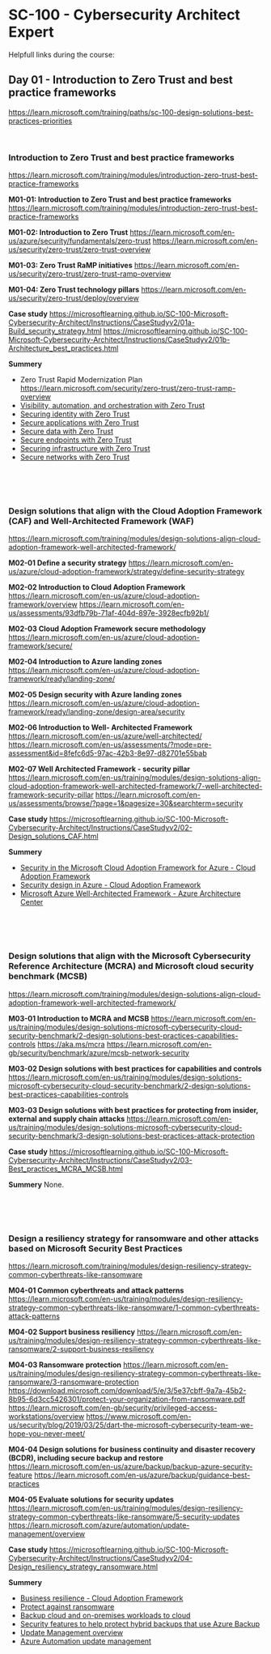 
# SC-100 - Cybersecurity Architect Expert

Helpfull links during the course:

## Day 01 - Introduction to Zero Trust and best practice frameworks 
https://learn.microsoft.com/training/paths/sc-100-design-solutions-best-practices-priorities

<br>

### Introduction to Zero Trust and best practice frameworks
https://learn.microsoft.com/training/modules/introduction-zero-trust-best-practice-frameworks


<B>M01-01: Introduction to Zero Trust and best practice frameworks</B>
https://learn.microsoft.com/training/modules/introduction-zero-trust-best-practice-frameworks

<B>M01-02: Introduction to Zero Trust</B>
https://learn.microsoft.com/en-us/azure/security/fundamentals/zero-trust
https://learn.microsoft.com/en-us/security/zero-trust/zero-trust-overview

<B>M01-03: Zero Trust RaMP initiatives</B>
https://learn.microsoft.com/en-us/security/zero-trust/zero-trust-ramp-overview

<B>M01-04: Zero Trust technology pillars</B>
https://learn.microsoft.com/en-us/security/zero-trust/deploy/overview

<B>Case study</B>
https://microsoftlearning.github.io/SC-100-Microsoft-Cybersecurity-Architect/Instructions/CaseStudyv2/01a-Build_security_strategy.html
https://microsoftlearning.github.io/SC-100-Microsoft-Cybersecurity-Architect/Instructions/CaseStudyv2/01b-Architecture_best_practices.html

<B>Summery</B>
- Zero Trust Rapid Modernization Plan https://learn.microsoft.com/security/zero-trust/zero-trust-ramp-overview
- [Visibility, automation, and orchestration with Zero Trust](https://learn.microsoft.com/security/zero-trust/deploy/visibility-automation-orchestration)
- [Securing identity with Zero Trust](https://learn.microsoft.com/security/zero-trust/deploy/identity)
- [Secure applications with Zero Trust](https://learn.microsoft.com/security/zero-trust/deploy/applications)
- [Secure data with Zero Trust](https://learn.microsoft.com/security/zero-trust/deploy/data)
- [Secure endpoints with Zero Trust](https://learn.microsoft.com/security/zero-trust/deploy/endpoints)
- [Securing infrastructure with Zero Trust](https://learn.microsoft.com/security/zero-trust/deploy/infrastructure)
- [Secure networks with Zero Trust](https://learn.microsoft.com/security/zero-trust/deploy/networks)

<br>
<br>
<br>

### Design solutions that align with the Cloud Adoption Framework (CAF) and Well-Architected Framework (WAF)
https://learn.microsoft.com/training/modules/design-solutions-align-cloud-adoption-framework-well-architected-framework/

<B>M02-01 Define a security strategy</B>
https://learn.microsoft.com/en-us/azure/cloud-adoption-framework/strategy/define-security-strategy

<B>M02-02 Introduction to Cloud Adoption Framework</B>
https://learn.microsoft.com/en-us/azure/cloud-adoption-framework/overview
https://learn.microsoft.com/en-us/assessments/93dfb79b-71af-404d-897e-3928ecfb92b1/

<B>M02-03 Cloud Adoption Framework secure methodology</B>
https://learn.microsoft.com/en-us/azure/cloud-adoption-framework/secure/

<B>M02-04 Introduction to Azure landing zones</B>
https://learn.microsoft.com/en-us/azure/cloud-adoption-framework/ready/landing-zone/

<B>M02-05 Design security with Azure landing zones</B>
https://learn.microsoft.com/en-us/azure/cloud-adoption-framework/ready/landing-zone/design-area/security

<B>M02-06 Introduction to Well- Architected Framework</B>
https://learn.microsoft.com/en-us/azure/well-architected/
https://learn.microsoft.com/en-us/assessments/?mode=pre-assessment&id=8fefc6d5-97ac-42b3-8e97-d82701e55bab

<B>M02-07 Well Architected Framework - security pillar</B>
https://learn.microsoft.com/en-us/training/modules/design-solutions-align-cloud-adoption-framework-well-architected-framework/7-well-architected-framework-security-pillar
https://learn.microsoft.com/en-us/assessments/browse/?page=1&pagesize=30&searchterm=security

<B>Case study</B>
https://microsoftlearning.github.io/SC-100-Microsoft-Cybersecurity-Architect/Instructions/CaseStudyv2/02-Design_solutions_CAF.html

<B>Summery</B>
- [Security in the Microsoft Cloud Adoption Framework for Azure - Cloud Adoption Framework](https://learn.microsoft.com/en-us/azure/cloud-adoption-framework/secure/overview)
- [Security design in Azure - Cloud Adoption Framework](https://learn.microsoft.com/en-us/azure/cloud-adoption-framework/ready/landing-zone/design-area/security)
- [Microsoft Azure Well-Architected Framework - Azure Architecture Center](https://learn.microsoft.com/en-us/azure/well-architected/)

<br>
<br>
<br>

### Design solutions that align with the Microsoft Cybersecurity Reference Architecture (MCRA) and Microsoft cloud security benchmark (MCSB)
https://learn.microsoft.com/training/modules/design-solutions-align-cloud-adoption-framework-well-architected-framework/

<B>M03-01 Introduction to MCRA and MCSB</B>
https://learn.microsoft.com/en-us/training/modules/design-solutions-microsoft-cybersecurity-cloud-security-benchmark/2-design-solutions-best-practices-capabilities-controls
https://aka.ms/mcra
https://learn.microsoft.com/en-gb/security/benchmark/azure/mcsb-network-security

<B>M03-02 Design solutions with best practices for capabilities and controls</B>
https://learn.microsoft.com/en-us/training/modules/design-solutions-microsoft-cybersecurity-cloud-security-benchmark/2-design-solutions-best-practices-capabilities-controls

<B>M03-03 Design solutions with best practices for protecting from insider, external and supply chain attacks</B>
https://learn.microsoft.com/en-us/training/modules/design-solutions-microsoft-cybersecurity-cloud-security-benchmark/3-design-solutions-best-practices-attack-protection

<B>Case study</B>
https://microsoftlearning.github.io/SC-100-Microsoft-Cybersecurity-Architect/Instructions/CaseStudyv2/03-Best_practices_MCRA_MCSB.html

<B>Summery</B>
None.

<br>
<br>
<br>

### Design a resiliency strategy for ransomware and other attacks based on Microsoft Security Best Practices
https://learn.microsoft.com/training/modules/design-resiliency-strategy-common-cyberthreats-like-ransomware

<B>M04-01 Common cyberthreats and attack patterns</B>
https://learn.microsoft.com/en-us/training/modules/design-resiliency-strategy-common-cyberthreats-like-ransomware/1-common-cyberthreats-attack-patterns

<B>M04-02 Support business resiliency</B>
https://learn.microsoft.com/en-us/training/modules/design-resiliency-strategy-common-cyberthreats-like-ransomware/2-support-business-resiliency

<B>M04-03 Ransomware protection</B>
https://learn.microsoft.com/en-us/training/modules/design-resiliency-strategy-common-cyberthreats-like-ransomware/3-ransomware-protection
https://download.microsoft.com/download/5/e/3/5e37cbff-9a7a-45b2-8b95-6d3cc5426301/protect-your-organization-from-ransomware.pdf
https://learn.microsoft.com/en-gb/security/privileged-access-workstations/overview
https://www.microsoft.com/en-us/security/blog/2019/03/25/dart-the-microsoft-cybersecurity-team-we-hope-you-never-meet/

<B>M04-04 Design solutions for business continuity and disaster recovery (BCDR), including secure backup and restore</B>
https://learn.microsoft.com/en-us/azure/backup/backup-azure-security-feature
https://learn.microsoft.com/en-us/azure/backup/guidance-best-practices

<B>M04-05 Evaluate solutions for security updates</B>
https://learn.microsoft.com/en-us/training/modules/design-resiliency-strategy-common-cyberthreats-like-ransomware/5-security-updates
https://learn.microsoft.com/azure/automation/update-management/overview

<B>Case study</B>
https://microsoftlearning.github.io/SC-100-Microsoft-Cybersecurity-Architect/Instructions/CaseStudyv2/04-Design_resiliency_strategy_ransomware.html

<B>Summery</B>
- [Business resilience - Cloud Adoption Framework](https://learn.microsoft.com/azure/cloud-adoption-framework/secure/business-resilience)
- [Protect against ransomware](https://learn.microsoft.com/security/compass/protect-against-ransomware)
- [Backup cloud and on-premises workloads to cloud](https://learn.microsoft.com/azure/backup/guidance-best-practices)
- [Security features to help protect hybrid backups that use Azure Backup](https://learn.microsoft.com/azure/backup/backup-azure-security-feature)
- [Update Management overview](https://learn.microsoft.com/azure/automation/update-management/overview)
- [Azure Automation update management](https://learn.microsoft.com/azure/architecture/hybrid/azure-update-mgmt)

<br>
<br>
<br>


